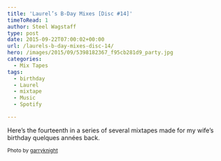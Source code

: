```yaml
---
title: 'Laurel’s B-Day Mixes [Disc #14]'
timeToRead: 1 
author: Steel Wagstaff
type: post
date: 2015-09-22T07:00:02+00:00
url: /laurels-b-day-mixes-disc-14/
hero: /images/2015/09/5398182367_f95cb281d9_party.jpg
categories:
  - Mix Tapes
tags:
  - birthday
  - Laurel
  - mixtape
  - Music
  - Spotify

---
```

Here&#8217;s the fourteenth in a series of several mixtapes made for my wife&#8217;s birthday quelques années back.

<small>Photo by <a href="http://www.flickr.com/photos/8176740@N05/5398182367" target="_blank">garryknight</a> <a title="Attribution License" href="http://creativecommons.org/licenses/by/2.0/" target="_blank" rel="nofollow"><img src="http://music.steelwagstaff.com/wp-content/plugins/wp-inject/images/cc.png" alt="" /></a></small>